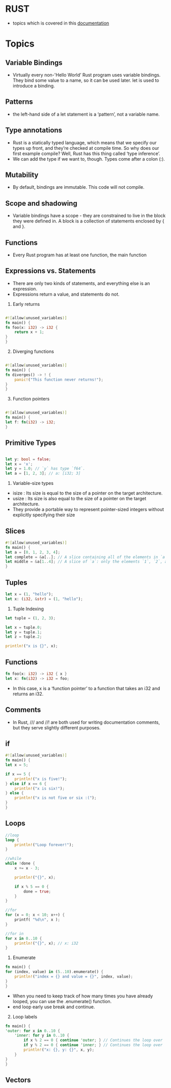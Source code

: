 # RUST

- topics which is covered in this [documentation](https://web.mit.edu/rust-lang_v1.25/arch/amd64_ubuntu1404/share/doc/rust/html/book/first-edition/variable-bindings.html)

# Topics

## Variable Bindings

- Virtually every non-'Hello World’ Rust program uses variable bindings. They bind some value to a name, so it can be used later. let is used to introduce a binding.

## Patterns

- the left-hand side of a let statement is a ‘pattern’, not a variable name.

## Type annotations

- Rust is a statically typed language, which means that we specify our types up front, and they’re checked at compile time. So why does our first example compile? Well, Rust has this thing called ‘type inference’.
- We can add the type if we want to, though. Types come after a colon (:).

## Mutability

- By default, bindings are immutable. This code will not compile.

## Scope and shadowing

- Variable bindings have a scope - they are constrained to live in the block they were defined in. A block is a collection of statements enclosed by { and }.

## Functions

- Every Rust program has at least one function, the main function

## Expressions vs. Statements

- There are only two kinds of statements, and everything else is an expression.
- Expressions return a value, and statements do not.

1. Early returns

```rust

#![allow(unused_variables)]
fn main() {
fn foo(x: i32) -> i32 {
    return x + 1;
}
}
```

2. Diverging functions

```rust

#![allow(unused_variables)]
fn main() {
fn diverges() -> ! {
    panic!("This function never returns!");
}
}
```

3. Function pointers

```rust

#![allow(unused_variables)]
fn main() {
let f: fn(i32) -> i32;
}
```

## Primitive Types

```rust

let y: bool = false;
let x = 'x';
let y = 1.0; // `y` has type `f64`.
let a = [1, 2, 3]; // a: [i32; 3]
```

1. Variable-size types

- isize : Its size is equal to the size of a pointer on the target architecture.
- usize : Its size is also equal to the size of a pointer on the target architecture.
- They provide a portable way to represent pointer-sized integers without explicitly specifying their size

## Slices

```rust
#![allow(unused_variables)]
fn main() {
let a = [0, 1, 2, 3, 4];
let complete = &a[..]; // A slice containing all of the elements in `a`.
let middle = &a[1..4]; // A slice of `a`: only the elements `1`, `2`, and `3`.
}
```

## Tuples

```rust
let x = (1, "hello");
let x: (i32, &str) = (1, "hello");
```

1. Tuple Indexing

```rust
let tuple = (1, 2, 3);

let x = tuple.0;
let y = tuple.1;
let z = tuple.2;

println!("x is {}", x);
```

## Functions

```rust
fn foo(x: i32) -> i32 { x }
let x: fn(i32) -> i32 = foo;
```

- In this case, x is a ‘function pointer’ to a function that takes an i32 and returns an i32.

## Comments

- In Rust, /// and //! are both used for writing documentation comments, but they serve slightly different purposes.

## if

```rust
#![allow(unused_variables)]
fn main() {
let x = 5;

if x == 5 {
    println!("x is five!");
} else if x == 6 {
    println!("x is six!");
} else {
    println!("x is not five or six :(");
}
}
```

## Loops

```rust
//loop
loop {
    println!("Loop forever!");
}

//while
while !done {
    x += x - 3;

    println!("{}", x);

    if x % 5 == 0 {
        done = true;
    }
}

//for
for (x = 0; x < 10; x++) {
    printf( "%d\n", x );
}

//for in
for x in 0..10 {
    println!("{}", x); // x: i32
}
```

1. Enumerate

```rust
fn main() {
for (index, value) in (5..10).enumerate() {
    println!("index = {} and value = {}", index, value);
}
}
```

- When you need to keep track of how many times you have already looped, you can use the .enumerate() function.
- end loop early use break and continue.

2. Loop labels

```rust
fn main() {
'outer: for x in 0..10 {
    'inner: for y in 0..10 {
        if x % 2 == 0 { continue 'outer; } // Continues the loop over `x`.
        if y % 2 == 0 { continue 'inner; } // Continues the loop over `y`.
        println!("x: {}, y: {}", x, y);
    }
}
}
```

## Vectors